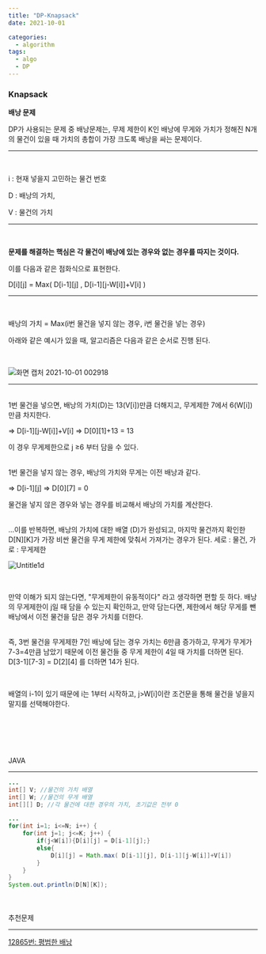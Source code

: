 ```yaml
---
title: "DP-Knapsack"
date: 2021-10-01

categories:
  - algorithm
tags:
  - algo
  - DP
---
```


### Knapsack

**배낭 문제**

DP가 사용되는 문제 중 배낭문제는, 무제 제한이 K인 배낭에 무게와 가치가 정해진 N개의 물건이 있을 때 가치의 총합이 가장 크도록 배낭을 싸는 문제이다.

---
<br>

i : 현재 넣을지 고민하는 물건 번호

D :  배낭의 가치, 

V : 물건의 가치

---
<br>

**문제를 해결하는 핵심은 각 물건이 배낭에 있는 경우와 없는 경우를 따지는 것이다.** 
<br>

이를 다음과 같은 점화식으로 표현한다.

D[i][j] = Max( D[i-1][j] , D[i-1][j-W[i]]+V[i] )

---
<br>

배낭의 가치 = Max(i번 물건을 넣지 않는 경우, i번 물건을 넣는 경우)

아래와 같은 예시가 있을 때, 알고리즘은 다음과 같은 순서로 진행 된다.

<br>

![화면 캡처 2021-10-01 002918](https://user-images.githubusercontent.com/47859845/135485467-2ace41be-a657-4a8e-82a2-71aabf977d5a.png)

---
<br>
1번 물건을 넣으면, 배낭의 가치(D)는 13(V[i])만큼 더해지고, 무게제한 7에서 6(W[i])만큼 차지한다.

⇒ D[i-1][j-W[i]]+V[i] ⇒ D[0][1]+13 = 13

이 경우 무게제한으로 j ≥6 부터 담을 수 있다.
<br><br>

1번 물건을 넣지 않는 경우, 배낭의 가치와 무게는 이전 배낭과 같다.

⇒ D[i-1][j] ⇒ D[0][7] = 0

물건을 넣지 않은 경우와 넣는 경우를 비교해서 배낭의 가치를 계산한다.
<br><br>

...이를 반복하면, 배낭의 가치에 대한 배열 (D)가 완성되고, 마지막 물건까지 확인한 D[N][K]가 가장 비싼 물건을 무게 제한에 맞춰서 가져가는 경우가 된다. 세로 : 물건, 가로 : 무게제한

![Untitle1d](https://user-images.githubusercontent.com/47859845/135485544-bf81911f-047a-4162-b4d3-941b908431d2.png)

<br>

만약 이해가 되지 않는다면, "무게제한이 유동적이다" 라고 생각하면 편할 듯 하다. 배낭의 무게제한이 j일 때 담을 수 있는지 확인하고, 만약 담는다면, 제한에서 해당 무게를 뺀 배낭에서 이전 물건을 담은 경우 가치를 더한다.
<br><br>

즉, 3번 물건을 무게제한 7인 배낭에 담는 경우 가치는 6만큼 증가하고, 무게가 무게가 7-3=4만큼 남았기 때문에 이전 물건들 중 무게 제한이 4일 때 가치를 더하면 된다. D[3-1][7-3] = D[2][4] 를 더하면 14가 된다.

<br>

배열의 i-1이 있기 때문에 i는 1부터 시작하고, j>W[i]이란 조건문을 통해 물건을 넣을지 말지를 선택해야한다.

<br><br>
---

JAVA

---

```java
...
int[] V; //물건의 가치 배열
int[] W; //물건의 무게 배열
int[][] D; //각 물건에 대한 경우의 가치, 초기값은 전부 0

...
for(int i=1; i<=N; i++) {
	for(int j=1; j<=K; j++) {
		if(j<W[i]){D[i][j] = D[i-1][j];}
		else{
			D[i][j] = Math.max( D[i-1][j], D[i-1][j-W[i]]+V[i])
		}
	}
}
System.out.println(D[N][K]);
```
<br><br>
추천문제

---

[12865번: 평범한 배낭](https://www.acmicpc.net/problem/12865)
<br><br>